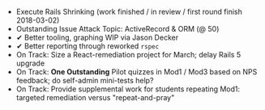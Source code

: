 * Execute Rails Shrinking (work finished / in review / first round finish 2018-03-02)
* Outstanding Issue Attack Topic: ActiveRecord & ORM (@ 50)
* &#x2714; Better tooling, graphing WIP via Jason Decker
* &#x2714; Better reporting through reworked `rspec`
* On Track: Size a React-remediation project for March; delay Rails 5 upgrade
* On Track: **One Outstanding** Pilot quizzes in Mod1 / Mod3 based on NPS feedback; do self-admin mini-tests help?
* On Track: Provide supplemental work for students repeating Mod1: targeted remediation versus "repeat-and-pray"
